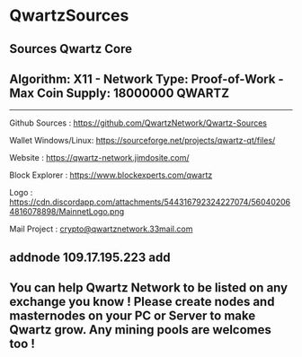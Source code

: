 # QwartzSources
Sources Qwartz Core
-------------------------------------------------------------------------------------------------------------------------------

 Algorithm:	X11 - Network Type:	Proof-of-Work - Max Coin Supply:	18000000 QWARTZ
-
----------------------------------------------------
Github Sources : https://github.com/QwartzNetwork/Qwartz-Sources

Wallet Windows/Linux: https://sourceforge.net/projects/qwartz-qt/files/

Website : https://qwartz-network.jimdosite.com/

Block Explorer : https://www.blockexperts.com/qwartz

Logo : https://cdn.discordapp.com/attachments/544316792324227074/560402064816078898/MainnetLogo.png

Mail Project : crypto@qwartznetwork.33mail.com

addnode 109.17.195.223 add
-

You can help Qwartz Network to be listed on any exchange you know ! Please create nodes and masternodes on your PC or Server to make Qwartz grow. Any mining pools are welcomes too !
-
